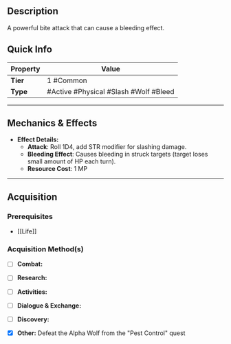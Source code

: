 ## Description
 A powerful bite attack that can cause a bleeding effect.

## Quick Info
| Property | Value                              |
| -------- | ---------------------------------- |
| **Tier** | 1 #Common                          |
| **Type** | #Active #Physical #Slash #Wolf #Bleed|

---

## Mechanics & Effects
- **Effect Details:**
    - **Attack**: Roll 1D4, add STR modifier for slashing damage.
    - **Bleeding Effect**: Causes bleeding in struck targets (target loses small amount of HP each turn).
    - **Resource Cost**: 1 MP

---

## Acquisition
### Prerequisites
- [[Life]]

### Acquisition Method(s)
- [ ] **Combat:** 
- [ ] **Research:** 
- [ ] **Activities:** 
- [ ] **Dialogue & Exchange:** 
- [ ] **Discovery:** 
- [x] **Other:** Defeat the Alpha Wolf from the "Pest Control" quest

